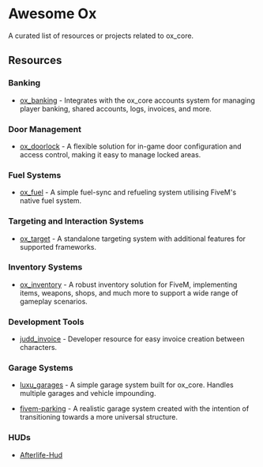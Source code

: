 # Awesome Ox

A curated list of resources or projects related to ox_core.

## Resources

### Banking

- [ox_banking](https://github.com/overextended/ox_banking) - Integrates with the ox_core accounts system for managing player banking, shared accounts, logs, invoices, and more.

### Door Management

- [ox_doorlock](https://github.com/overextended/ox_doorlock) - A flexible solution for in-game door configuration and access control, making it easy to manage locked areas.

### Fuel Systems

- [ox_fuel](https://github.com/overextended/ox_fuel) - A simple fuel-sync and refueling system utilising FiveM's native fuel system.

### Targeting and Interaction Systems

- [ox_target](https://github.com/overextended/ox_target) - A standalone targeting system with additional features for supported frameworks.

### Inventory Systems

- [ox_inventory](https://github.com/overextended/ox_inventory) - A robust inventory solution for FiveM, implementing items, weapons, shops, and much more to support a wide range of gameplay scenarios.

### Development Tools

- [judd_invoice](https://github.com/juddisjudd/judd_invoice) - Developer resource for easy invoice creation between characters.

### Garage Systems

- [luxu_garages](https://github.com/luxu-gg/luxu_garages_ox) - A simple garage system built for ox_core. Handles multiple garages and vehicle impounding.

- [fivem-parking](https://github.com/arlofonseca/fivem-parking) - A realistic garage system created with the intention of transitioning towards a more universal structure.

### HUDs

- [Afterlife-Hud](https://github.com/AfterLifeStudio/Afterlife-Hud)
